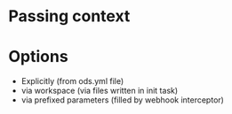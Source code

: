 # Passing context

# Options

* Explicitly (from ods.yml file)
* via workspace (via files written in init task)
* via prefixed parameters (filled by webhook interceptor)
